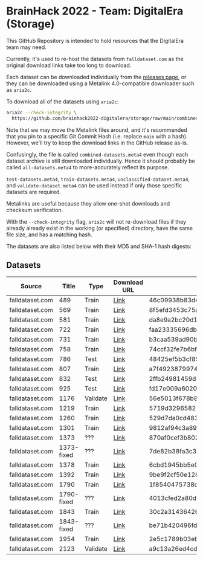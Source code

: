 # BrainHack 2022 - Team: DigitalEra (Storage)

This GitHub Repository is intended to hold resources that the DigitalEra team may need.

Currently, it's used to re-host the datasets from `falldataset.com` as the original download links take too long to download.

Each dataset can be downloaded individually from the [releases page](https://github.com/brainhack2022-digitalera/storage/releases), or they can be downloaded using a Metalink 4.0-compatible downloader such as `aria2c`.

To download all of the datasets using `aria2c`:

```sh
aria2c --check-integrity \
  https://github.com/brainhack2022-digitalera/storage/raw/main/combined-datasets.meta4
```

Note that we may move the Metalink files around, and it's recommended that you pin to a specific Git Commit Hash (i.e. replace `main` with a hash). However, we'll try to keep the download links in the GitHub release as-is.

Confusingly, the file is called `combined-datasets.meta4` even though each dataset archive is still downloaded individually. Hence it should probably be called `all-datasets.meta4` to more-accurately reflect its purpose.

`test-datasets.meta4`, `train-datasets.meta4`, `unclassified-dataset.meta4`, and `validate-dataset.meta4` can be used instead if only those specific datasets are required.

Metalinks are useful because they allow one-shot downloads and checksum verification.

With the `--check-integrity` flag, `aria2c` will not re-download files if they already already exist in the working (or specified) directory, have the same file size, and has a matching hash.

The datasets are also listed below with their MD5 and SHA-1 hash digests: 

## Datasets

| Source | Title | Type | Download URL | MD5 | SHA-1
|-|-|-|-|-|-
falldataset.com | 489  | Train    | [Link](https://github.com/brainhack2022-digitalera/storage/releases/download/dataset-fall-%23439/489.tar.gz) | 46c09938b83d4585c007028e2da7e910 | ccacec096f7aa62478edabf633eb5438483c6a77
falldataset.com | 569  | Train    | [Link](https://github.com/brainhack2022-digitalera/storage/releases/download/dataset-fall-%23569/569.tar.gz) | 8f5efd3453c75a4cf6a33a268e68d636 | 785bf644c10a38ff6618f59a3bb70ae797e144c0
falldataset.com | 581  | Train    | [Link](https://github.com/brainhack2022-digitalera/storage/releases/download/dataset-fall-%23581/581.tar.gz) | da8e9a2bc20d17b6d277bfce37aab1ef | 47e170343b975d20ab8c5dd276728ce7bbdbc4a2
falldataset.com | 722  | Train    | [Link](https://github.com/brainhack2022-digitalera/storage/releases/download/dataset-fall-%23722/722.tar.gz) | faa23335696db09f5fbae4f40be759c3 | ec82cdb177523891b67702e26cdc476fc959175a
falldataset.com | 731  | Train    | [Link](https://github.com/brainhack2022-digitalera/storage/releases/download/dataset-fall-%23731/731.tar.gz) | b3caa539ad90bc6e201ed6ec8875f46e | 796b53cada0c61c3f6a64d4e2f0757a22fb8fe63
falldataset.com | 758  | Train    | [Link](https://github.com/brainhack2022-digitalera/storage/releases/download/dataset-fall-%23758/758.tar.gz) | 74ccf32fe7b6bf8f09992c80e5e04068 | 21f11fd1b8da619949c908d9d95d9d7726020120
falldataset.com | 786  | Test     | [Link](https://github.com/brainhack2022-digitalera/storage/releases/download/dataset-fall-%23786/786.tar.gz) | 48425ef5b3cf85a6f2819a0886be9cdc | 30aa1665b51ecad5d17db152b51d213c260732c8
falldataset.com | 807  | Train    | [Link](https://github.com/brainhack2022-digitalera/storage/releases/download/dataset-fall-%23807/807.tar.gz) | a7f49238799740f763c3194c4bf0bb30 | 62a7edf96a9a6bb6fdb7db52447a47cf2ab31b1f
falldataset.com | 832  | Test     | [Link](https://github.com/brainhack2022-digitalera/storage/releases/download/%23dataset-fall-%23832/832.tar.gz) | 2ffb24981459d363b16c789f74448e36 | 9d77ef0ae59702cc1128b05c87ab10a7562f4adc
falldataset.com | 925  | Test     | [Link](https://github.com/brainhack2022-digitalera/storage/releases/download/dataset-fall-%23925/925.tar.gz) | fd17e009a6020c9bbe88412d680af360 | 8ce5a6fbb5200c11f7f19d5746f2bbdc60706d01
falldataset.com | 1176 | Validate | [Link](https://github.com/brainhack2022-digitalera/storage/releases/download/dataset-fall-%231176/1176.tar.gz) | 56e5013f678b8b626c9d94a25b7d7deb | 6d6fda9132505d0286a071357a75ba37f26a5c61
falldataset.com | 1219 | Train    | [Link](https://github.com/brainhack2022-digitalera/storage/releases/download/dataset-fall-%231219/1219.tar.gz) | 5719d3296582103dd6dc3ef61621f7e1 | ec420ad45281ff492ec0687e247e8d0f6976924b
falldataset.com | 1260 | Train    | [Link](https://github.com/brainhack2022-digitalera/storage/releases/download/dataset-fall-%231260/1260.tar.gz) | 529d7da0cd48332c2c9c5323ee37038b | bebcb60246df350e6cf6fd695f635657acb8e6f7
falldataset.com | 1301 | Train    | [Link](https://github.com/brainhack2022-digitalera/storage/releases/download/dataset-fall-%231301/1301.tar.gz) | 9812af94c3a89469030cf51a78a205a1 | 463bae7e7af3c0fa026f7950da7a1d6eb2c51da7
falldataset.com | 1373 | ???      | [Link](https://github.com/brainhack2022-digitalera/storage/releases/download/dataset-fall-%231373/1373.tar.gz) | 870af0cef3b8026f3cd7b888c4b495df | 278f5b3d3143a0f9a69c8e7cea022782dffc0135
falldataset.com | 1373-fixed | ???      | [Link](https://github.com/brainhack2022-digitalera/storage/releases/download/dataset-fall-%231373/1373-fixed.tar.gz) | 7de82b38fa3c335ab5eefdba4e94eb5f | 8b27039fa2709109ae3ed55313234cd91521ae8c
falldataset.com | 1378 | Train    | [Link](https://github.com/brainhack2022-digitalera/storage/releases/download/dataset-fall-%231378/1378.tar.gz) | 6cbd1945bb5e0038ea650ed6c6e4a83f | 1ffb2616ca6d3bd9833110ac71cf97c9cd2dfe5f
falldataset.com | 1392 | Train    | [Link](https://github.com/brainhack2022-digitalera/storage/releases/download/dataset-fall-%231392/1392.tar.gz) | 9be9f2cf50e1284c6242ffc703bc3157 | 60c05293dff710d0567e1dde2b1ed58766464906
falldataset.com | 1790 | Train    | [Link](https://github.com/brainhack2022-digitalera/storage/releases/download/dataset-fall-%231790/1790.tar.gz) | 1f8540475738ddd31816be363e601e39 | e45f38bfb427adb803374be75a905907af683da1
falldataset.com | 1790-fixed | ???      | [Link](https://github.com/brainhack2022-digitalera/storage/releases/download/dataset-fall-%231790/1790-fixed.tar.gz) | 4013cfed2a80d5a633af6a75b9bea966 | 46ae84f32922aa32fd1704878aff850707069789
falldataset.com | 1843 | Train    | [Link](https://github.com/brainhack2022-digitalera/storage/releases/download/dataset-fall-%231843/1843.tar.gz) | 30c2a314364260af94907fa3bbc12925 | 196e27f3415321d1c21453a67e4ee24bbc5a8e1d
falldataset.com | 1843-fixed | ???      | [Link](https://github.com/brainhack2022-digitalera/storage/releases/download/dataset-fall-%231843/1843-fixed.tar.gz) | be71b420496fdcbeb26e58f7f21c310b | bdc4f92aa50758fcdd632695b069cb4118270150
falldataset.com | 1954 | Train    | [Link](https://github.com/brainhack2022-digitalera/storage/releases/download/dataset-fall-%231954/1954.tar.gz) | 2e5c1789b03eb305835eefc7e757757b | 40928b715ada91638f19d00990a65904ad91ccbb
falldataset.com | 2123 | Validate | [Link](https://github.com/brainhack2022-digitalera/storage/releases/download/dataset-fall-%232123/2123.tar.gz) | a9c13a26ed4cd460e39aa3ddcec2976f | e649415fff97293f3b8bed17e8a722004bd20aa3
